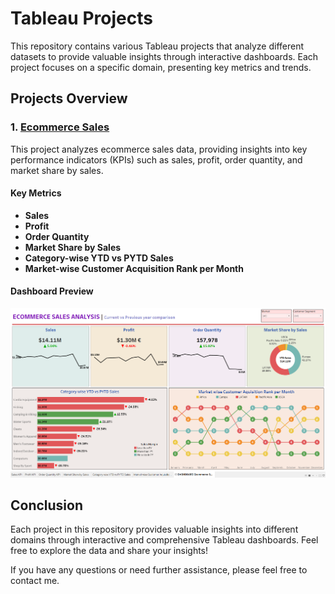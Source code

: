 # Tableau Projects

This repository contains various Tableau projects that analyze different datasets to provide valuable insights through interactive dashboards. Each project focuses on a specific domain, presenting key metrics and trends.

## Projects Overview

### 1. [Ecommerce Sales](./Ecommerce-Sales)

This project analyzes ecommerce sales data, providing insights into key performance indicators (KPIs) such as sales, profit, order quantity, and market share by sales.

#### Key Metrics
- **Sales**
- **Profit**
- **Order Quantity**
- **Market Share by Sales**
- **Category-wise YTD vs PYTD Sales**
- **Market-wise Customer Acquisition Rank per Month**

#### Dashboard Preview
![Ecommerce Sales Analysis Dashboard](./Ecommerce-Sales/Ecommerce-Sales.png)

## Conclusion
Each project in this repository provides valuable insights into different domains through interactive and comprehensive Tableau dashboards. Feel free to explore the data and share your insights!

If you have any questions or need further assistance, please feel free to contact me.
